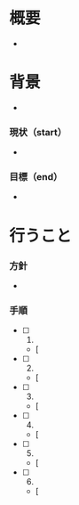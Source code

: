 # 概要
- 

# 背景
- 

### 現状（start）
- 
### 目標（end）
- 

# 行うこと
### 方針
- 

### 手順
- [ ] 1.
    - [
- [ ] 2.
    - [
- [ ] 3.
    - [
- [ ] 4.
    - [
- [ ] 5.
    - [
- [ ] 6.
    - [
